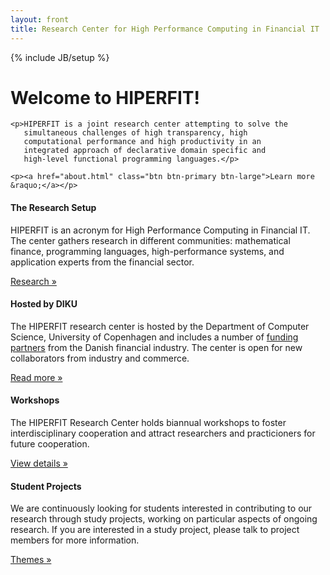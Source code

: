 ```yaml
---
layout: front
title: Research Center for High Performance Computing in Financial IT
---
```

{% include JB/setup %}

<div class="hero-unit">
  <h1>Welcome to HIPERFIT!</h1>

    <p>HIPERFIT is a joint research center attempting to solve the
       simultaneous challenges of high transparency, high
       computational performance and high productivity in an
       integrated approach of declarative domain specific and
       high-level functional programming languages.</p>

    <p><a href="about.html" class="btn btn-primary btn-large">Learn more &raquo;</a></p>
</div>

<div class="row-fluid">
  <div class="span4">
    <h4>The Research Setup</h4>
    <p>HIPERFIT is an acronym for High Performance Computing in Financial IT.
    The center gathers research in different communities: mathematical finance,
programming languages, high-performance systems, and application
experts from the financial sector.
    </p>
    <p><a class="btn btn-primary" href="research.html">Research &raquo;</a></p>
  </div><!--/span-->
  <div class="span4">
    <h4>Hosted by DIKU</h4>
    <p>The HIPERFIT research center is hosted by the Department of Computer Science,
    University of Copenhagen and includes a number of <a href="partners.html">funding partners</a>
    from the Danish financial industry. The center is open for new
    collaborators from industry and commerce.</p>
    <p><a class="btn btn-primary" href="about.html">Read more &raquo;</a></p>
  </div><!--/span-->
  <div class="span4">
    <h4>Workshops</h4>
    <p>The HIPERFIT Research Center holds biannual workshops to foster
interdisciplinary cooperation and attract researchers and
practicioners for future cooperation. </p>
    <p><a class="btn btn-primary" href="workshops.html">View details &raquo;</a></p>
  </div><!--/span-->
</div><!--/row-->

<div class="row-fluid">
  <div class="span4">
    <h4>Student Projects</h4>
    <p>We are continuously looking for students interested in contributing to our research through study projects, working on particular aspects of ongoing research. If you are interested in a study project, please talk to project members for more information.
    </p>
    <p><a class="btn btn-primary" href="researchthemes.html">Themes &raquo;</a></p>
  </div><!--/span-->
</div><!--/row-->
